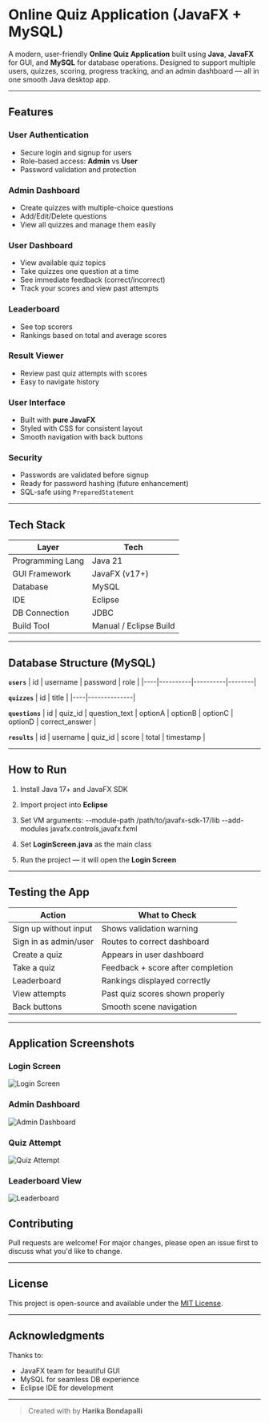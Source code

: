 #  Online Quiz Application (JavaFX + MySQL)

A modern, user-friendly **Online Quiz Application** built using **Java**, **JavaFX** for GUI, and **MySQL** for database operations. Designed to support multiple users, quizzes, scoring, progress tracking, and an admin dashboard — all in one smooth Java desktop app.

---

##  Features

###  User Authentication
- Secure login and signup for users
- Role-based access: **Admin** vs **User**
- Password validation and protection

###  Admin Dashboard
- Create quizzes with multiple-choice questions
- Add/Edit/Delete questions
- View all quizzes and manage them easily

###  User Dashboard
- View available quiz topics
- Take quizzes one question at a time
- See immediate feedback (correct/incorrect)
- Track your scores and view past attempts

###  Leaderboard
- See top scorers
- Rankings based on total and average scores

###  Result Viewer
- Review past quiz attempts with scores
- Easy to navigate history

###  User Interface
- Built with **pure JavaFX**
- Styled with CSS for consistent layout
- Smooth navigation with back buttons

###  Security
- Passwords are validated before signup
- Ready for password hashing (future enhancement)
- SQL-safe using `PreparedStatement`

---

##  Tech Stack

| Layer            | Tech                       |
|------------------|----------------------------|
| Programming Lang | Java 21                    |
| GUI Framework    | JavaFX (v17+)              |
| Database         | MySQL                      |
| IDE              | Eclipse                    |
| DB Connection    | JDBC                       |
| Build Tool       | Manual / Eclipse Build     |

---

##  Database Structure (MySQL)

**`users`**
| id | username | password | role   |
|----|----------|----------|--------|

**`quizzes`**
| id | title        |
|----|--------------|

**`questions`**
| id | quiz_id | question_text | optionA | optionB | optionC | optionD | correct_answer |

**`results`**
| id | username | quiz_id | score | total | timestamp |

---

##  How to Run

1.  Install Java 17+ and JavaFX SDK
2.  Import project into **Eclipse**
3.  Set VM arguments:
--module-path /path/to/javafx-sdk-17/lib --add-modules javafx.controls,javafx.fxml

4.  Set **LoginScreen.java** as the main class
5.  Run the project — it will open the **Login Screen**

---

##  Testing the App

| Action                     | What to Check                        |
|----------------------------|--------------------------------------|
| Sign up without input      | Shows validation warning             |
| Sign in as admin/user      | Routes to correct dashboard          |
| Create a quiz              | Appears in user dashboard            |
| Take a quiz                | Feedback + score after completion    |
| Leaderboard                | Rankings displayed correctly         |
| View attempts              | Past quiz scores shown properly      |
| Back buttons               | Smooth scene navigation              |

---
## Application Screenshots

### Login Screen
![Login Screen](Assets/admin_login.jpeg)

### Admin Dashboard
![Admin Dashboard](Assets/admin_dashboard.jpeg)

###  Quiz Attempt
![Quiz Attempt](Assets/User_Quiz_Dashboard.jpeg)

###  Leaderboard View
![Leaderboard](Assets/Leaderboard.jpeg)

## Contributing

Pull requests are welcome! For major changes, please open an issue first to discuss what you'd like to change.

---

## License

This project is open-source and available under the [MIT License](LICENSE).

---

## Acknowledgments

Thanks to:
- JavaFX team for beautiful GUI
- MySQL for seamless DB experience
- Eclipse IDE for development

---

> Created with by **Harika Bondapalli**

